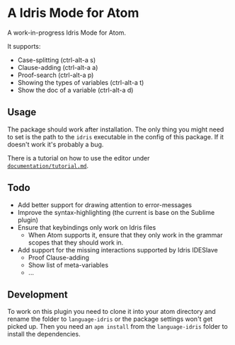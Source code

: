# A Idris Mode for Atom

A work-in-progress Idris Mode for Atom.

It supports:

 - Case-splitting (ctrl-alt-a s)
 - Clause-adding (ctrl-alt-a a)
 - Proof-search (ctrl-alt-a p)
 - Showing the types of variables (ctrl-alt-a t)
 - Show the doc of a variable (ctrl-alt-a d)

## Usage

The package should work after installation. The only thing you might need to
set is the path to the `idris` executable in the config of this package.
If it doesn't work it's probably a bug.

There is a tutorial on how to use the editor under [`documentation/tutorial.md`](https://github.com/idris-hackers/atom-language-idris/blob/master/documentation/tutorial.md).

## Todo

 - Add better support for drawing attention to error-messages
 - Improve the syntax-highlighting (the current is base on the Sublime plugin)
 - Ensure that keybindings only work on Idris files
   - When Atom supports it, ensure that they only work in the grammar scopes
     that they should work in.
 - Add support for the missing interactions supported by Idris IDESlave
   - Proof Clause-adding
   - Show list of meta-variables
   - ...

## Development

To work on this plugin you need to clone it into your atom directory
and rename the folder to `language-idris` or the package settings won't get picked up.
Then you need an `apm install` from the `language-idris` folder to install the dependencies.
